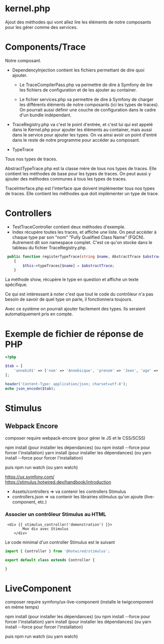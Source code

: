 # kernel.php

Ajout des méthodes qui vont allez lire les éléments de notre composants pour les gérer comme des services.

# Components/Trace

Notre composant.

* DependencyInjection contient les fichiers permettant de dire quoi ajouter.

  * Le TraceCompilerPass.php va permettre de dire à Symfony de lire les fichiers de configuration et de les ajouter au container.

  * Le fichier services.php va permettre de dire à Symfony de charger les différents éléments de notre composants (ici les types de traces). On pourrait aussi définir une couche de configuration dans le cadre d'un bundle indépendant.
* TraceRegistry.php va c'est le point d'entrée, et c'est lui qui est appelé dans le Kernel.php pour ajouter les éléments au container, mais aussi dans le service pour ajouter les types. On va ainsi avoir un point d'entré dans le reste de notre programme pour accéder au composant.
* TypeTrace

Tous nos types de traces. 

AbstractTypeTrace.php est la classe mère de tous nos types de traces. Elle contient les méthodes de base pour les types de traces. On peut aussi y ajouter des méthodes communes à tous les types de traces.

TraceInterface.php est l'interface que doivent implémenter tous nos types de traces. Elle contient les méthodes que doit implémenter un type de trace.

# Controllers

* TestTraceController contient deux méthodes d'exemple.
* Index récupère toutes les traces, et affiche une liste. On peut accéder à chaque type par son "nom" "Fully Qualified Class Name" (FQCN). Autrement dit son namespace complet. C'est ce qu'on stocke dans le tableau du fichier TraceRegistry.php.

```php
 public function registerTypeTrace(string $name, AbstractTrace $abstractTrace): void
    {
        $this->typeTraces[$name] = $abstractTrace;
    }
```

La méthode show, récupère le type en question et affiche un texte spécifique.

Ce qui est intéressant à noter c'est que tout le code du contrôleur n'a pas besoin de savoir de quel type on parle, il fonctionnera toujours.

Avec ce système on pourrait ajouter facilement des types. Ils seraient automatiquement pris en compte.

# Exemple de fichier de réponse de PHP

```php
<?php

$tab = [
    'annebi01' => ['nom' => 'Annebicque', 'prenom' => 'Jean', 'age' => 25],
];

header('Content-Type: application/json; charset=utf-8');
echo json_encode($tab);

```

# Stimulus

## Webpack Encore

composer require webpack-encore  (pour gérer le JS et le CSS/SCSS)

npm install (pour installer les dépendances) (ou npm install --force pour forcer l'installation)
yarn install (pour installer les dépendances) (ou yarn install --force pour forcer l'installation)

puis npm run watch (ou yarn watch)

https://ux.symfony.com/
https://stimulus.hotwired.dev/handbook/introduction


* Assets/controllers => va contenir les controllers Stimulus
* controllers.json => va contenir les librairies stilmulus qu'on ajoute (live-component, etc.)

### Associer un contrôleur Stimulus au HTML

```twig
 <div {{ stimulus_controller('demonstration') }}>
        Mon div avec Stimulus
    </div>
```

Le code minimal d'un controller Stimulus est le suivant

```js
import { Controller } from '@hotwired/stimulus';

export default class extends Controller {

}
```

# LiveComponent

composer require symfony/ux-live-component (installe le twigcomponent en même temps)

npm install (pour installer les dépendances) (ou npm install --force pour forcer l'installation)
yarn install (pour installer les dépendances) (ou yarn install --force pour forcer l'installation)

puis npm run watch (ou yarn watch)
